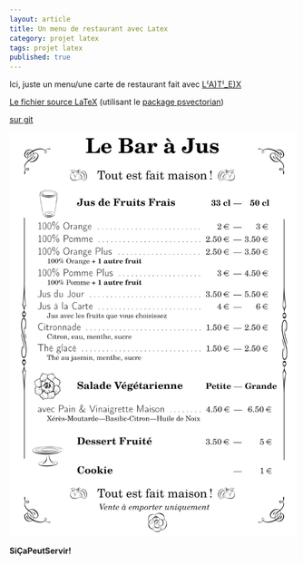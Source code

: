 ```yaml
---
layout: article
title: Un menu de restaurant avec Latex
category: projet latex
tags: projet latex
published: true
---
```


Ici, juste un menu/une carte de restaurant fait avec [L⁽A)T⁽_E)X](https://fr.wikibooks.org/wiki/LaTeX)

[Le fichier source LaTeX](/assets/images/rajusMenu/menu_2016.tex) (utilisant le [package psvectorian](https://ctan.org/tex-archive/graphics/pstricks/contrib/pst-vectorian))

[sur git](https://github.com/psic/rajusMenu)

![apercu menu](/assets/images/rajusMenu/menu_2016.jpg)


**SiÇaPeutServir!**
